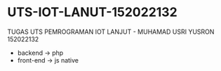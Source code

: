 # UTS-IOT-LANUT-152022132
TUGAS UTS PEMROGRAMAN IOT LANJUT - MUHAMAD USRI YUSRON 152022132


* backend -> php
* front-end -> js native
